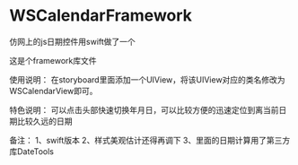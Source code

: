 # WSCalendarFramework
仿网上的js日期控件用swift做了一个

这是个framework库文件

使用说明： 在storyboard里面添加一个UIView，将该UIView对应的类名修改为WSCalendarView即可。

特色说明： 可以点击头部快速切换年月日，可以比较方便的迅速定位到离当前日期比较久远的日期

备注： 1、swift版本 2、样式美观估计还得再调下 3、里面的日期计算用了第三方库DateTools


